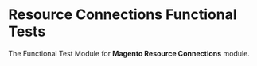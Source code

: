 # Resource Connections Functional Tests

The Functional Test Module for **Magento Resource Connections** module.
